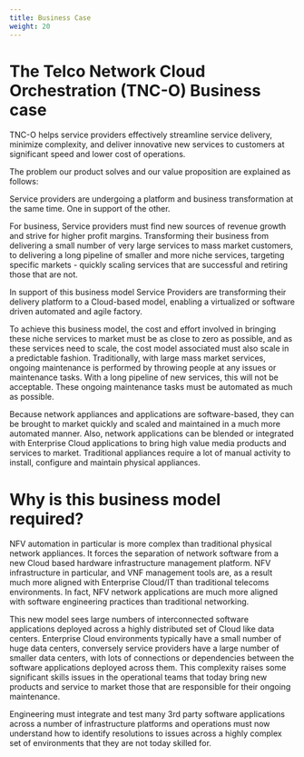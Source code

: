 ```yaml
---
title: Business Case
weight: 20
---
```

# The Telco Network Cloud Orchestration (TNC-O) Business case

TNC-O helps service providers effectively streamline service delivery, minimize complexity, and deliver innovative new services to customers at significant speed and lower cost of operations. 

The problem our product solves and our value proposition are explained as follows:

Service providers are undergoing a platform and business transformation at the same time. One in support of the other. 

For business, Service providers must find new sources of revenue growth and strive for higher profit margins. Transforming their business from delivering a small number of very large services to mass market customers, to delivering a long pipeline of smaller and more niche services, targeting specific markets - quickly scaling services that are successful and retiring those that are not.

In support of this business model Service Providers are transforming their delivery platform to a Cloud-based model, enabling a virtualized or software driven automated and agile factory. 

To achieve this business model, the cost and effort involved in bringing these niche services to market must be as close to zero as possible, and as these services need to scale, the cost model associated must also scale in a predictable fashion. Traditionally, with large mass market services, ongoing maintenance is performed by throwing people at any issues or maintenance tasks. With a long pipeline of new services, this will not be acceptable. These ongoing maintenance tasks must be automated as much as possible.

Because network appliances and applications are software-based, they can be brought to market quickly and scaled and maintained in a much more automated manner. Also, network applications can be blended or integrated with Enterprise Cloud applications to bring high value media products and services to market. Traditional appliances require a lot of manual activity to install, configure and maintain physical appliances.

# Why is this business model required?

NFV automation in particular is more complex than traditional physical network appliances. It forces the separation of network software from a new Cloud based hardware infrastructure management platform. NFV infrastructure in particular, and VNF management tools are, as a result much more aligned with Enterprise Cloud/IT than traditional telecoms environments. In fact, NFV network applications are much more aligned with software engineering practices than traditional networking. 

This new model sees large numbers of interconnected software applications deployed across a highly distributed set of Cloud like data centers. Enterprise Cloud environments typically have a small number of huge data centers, conversely service providers have a large number of smaller data centers, with lots of connections or dependencies between the software applications deployed across them. 
This complexity raises some significant skills issues in the operational teams that today bring new products and service to market those that are responsible for their ongoing maintenance. 

Engineering must integrate and test many 3rd party software applications across a number of infrastructure platforms and operations must now understand how to identify resolutions to issues across a highly complex set of environments that they are not today skilled for.